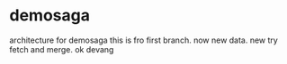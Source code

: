 # demosaga
architecture for demosaga
this is fro first branch.
now new data.
new try fetch and merge.
ok devang
